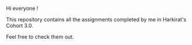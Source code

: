 Hi everyone !

This repository contains all the assignments completed by me in Harkirat's Cohort 3.0.

Feel free to check them out.
